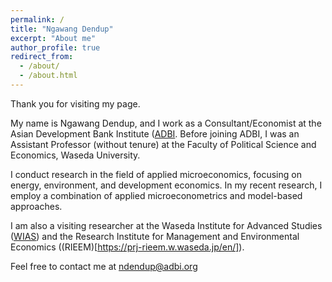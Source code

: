 ```yaml
---
permalink: /
title: "Ngawang Dendup"
excerpt: "About me"
author_profile: true
redirect_from: 
  - /about/
  - /about.html
---
```

Thank you for visiting my page.

My name is Ngawang Dendup, and I work as a Consultant/Economist at the Asian Development Bank Institute ([ADBI]((https://www.adb.org/adbi/main)). Before joining ADBI, I was an Assistant Professor (without tenure) at the Faculty of Political Science and Economics, Waseda University.

I conduct research in the field of applied microeconomics, focusing on energy, environment, and development economics. In my recent research, I employ a combination of applied microeconometrics and model-based approaches.

I am also a visiting researcher at the Waseda Institute for Advanced Studies ([WIAS](https://www.waseda.jp/inst/wias/en/)) and the Research Institute for Management and Environmental Economics ((RIEEM)[https://prj-rieem.w.waseda.jp/en/]).

Feel free to contact me at ndendup@adbi.org